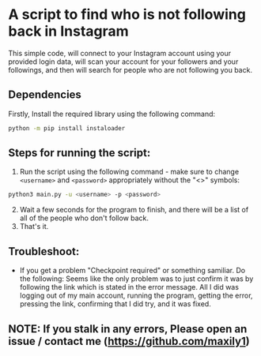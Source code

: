 # A script to find who is not following back in Instagram
This simple code, will connect to your Instagram account using your provided login data, will scan your account for your followers and your followings, and then will search for people who are not following you back. 

## Dependencies
Firstly, Install the required library using the following command:
```sh
python -m pip install instaloader
```

## Steps for running the script:
1. Run the script using the following command - make sure to change `<username>` and `<password>` appropriately without the "<>" symbols:
```sh
python3 main.py -u <username> -p <password>
```
2. Wait a few seconds for the program to finish, and there will be a list of all of the people who don't follow back.
3. That's it.

## Troubleshoot:
* If you get a problem "Checkpoint required" or something samiliar. Do the following: Seems like the only problem was to just confirm it was by following the link which is stated in the error message. All I did was logging out of my main account, running the program, getting the error, pressing the link, confirming that I did try, and it was fixed.

## NOTE: If you stalk in any errors, Please open an issue / contact me (https://github.com/maxily1)

